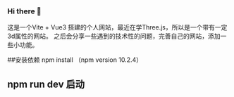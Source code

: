 ### Hi there 👋
这是一个Vite + Vue3 搭建的个人网站，最近在学Three.js，所以是一个带有一定3d属性的网站。
之后会分享一些遇到的技术性的问题，完善自己的网站，添加一些小功能。


##安装依赖  npm install （npm version 10.2.4）

## npm run dev 启动

<!--
**R3V01/R3V01** is a ✨ _special_ ✨ repository because its `README.md` (this file) appears on your GitHub profile.

Here are some ideas to get you started:

- 🔭 I’m currently working on ...
- 🌱 I’m currently learning ...
- 👯 I’m looking to collaborate on ...
- 🤔 I’m looking for help with ...
- 💬 Ask me about ...
- 📫 How to reach me: ...
- 😄 Pronouns: ...
- ⚡ Fun fact: ...
-->
